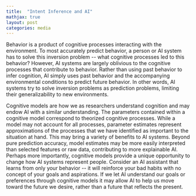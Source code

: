 ```yaml
---
title:  "Intent Inference and AI"
mathjax: true
layout: post
categories: media
---
```



Behavior is a product of cognitive processes interacting with the environment. To most accurately predict behavior, a person or AI system has to solve this inversion problem -- what cognitive processes led to this behavior? However, AI systems are largely oblivious to the cognitive processes that contribute to behavior. Rather than using past behavior to infer cognition, AI simply uses past behavior and the accompanying environmental conditions to predict future behavior. In other words, AI systems try to solve inversion problems as prediction problems, limiting their generalizability to new environments. 

Cognitive models are how we as researchers understand cognition and may endow AI with a similar understanding. The parameters contained within a cognitive model correspond to theorized cognitive processes. While a model may not account for all processes, parameter estimates represent approximations of the processes that we have identified as important to the situation at hand. This may bring a variety of benefits to AI systems. Beyond pure prediction accuracy, model estimates may be more easily interpreted than selected features or raw data, contributing to more explainable AI. Perhaps more importantly, cognitive models provide a unique opportunity to change how AI systems represent people. Consider an AI assistant that learns from only your behavior -- it will reinforce your bad habits with no concept of your goals and aspirations. If we let AI understand our goals or preferences through cognitive models it may allow AI to help us move toward the future we desire, rather than a future that reflects the present.



